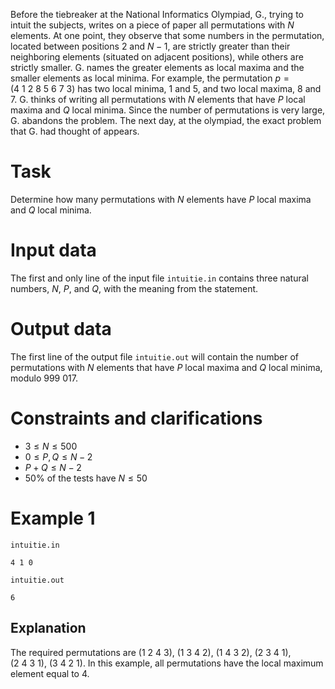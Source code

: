 Before the tiebreaker at the National Informatics Olympiad, G., trying to intuit the subjects, writes on a piece of paper all permutations with $N$ elements. At one point, they observe that some numbers in the permutation, located between positions $2$ and $N-1$, are strictly greater than their neighboring elements (situated on adjacent positions), while others are strictly smaller. G. names the greater elements as local maxima and the smaller elements as local minima. For example, the permutation $p = (4 \ 1 \ 2 \ 8 \ 5 \ 6 \ 7 \ 3)$ has two local minima, $1$ and $5$, and two local maxima, $8$ and $7$.
G. thinks of writing all permutations with $N$ elements that have $P$ local maxima and $Q$ local minima. Since the number of permutations is very large, G. abandons the problem. The next day, at the olympiad, the exact problem that G. had thought of appears.

# Task

Determine how many permutations with $N$ elements have $P$ local maxima and $Q$ local minima.

# Input data

The first and only line of the input file `intuitie.in` contains three natural numbers, $N$, $P$, and $Q$, with the meaning from the statement.

# Output data

The first line of the output file `intuitie.out` will contain the number of permutations with $N$ elements that have $P$ local maxima and $Q$ local minima, modulo $999 \ 017$.

# Constraints and clarifications

* $3 \leq N \leq 500$
* $0 \leq P, Q \leq N-2$
* $P + Q \leq N-2$
* $50\%$ of the tests have $N \leq 50$

# Example 1

`intuitie.in`
```
4 1 0
```

`intuitie.out`
```
6
```

## Explanation

The required permutations are $(1 \ 2 \ 4 \ 3)$, $(1 \ 3 \ 4 \ 2)$, $(1 \ 4 \ 3 \ 2)$, $(2 \ 3 \ 4 \ 1)$, $(2 \ 4 \ 3 \ 1)$, $(3 \ 4 \ 2 \ 1)$. In this example, all permutations have the local maximum element equal to $4$.
